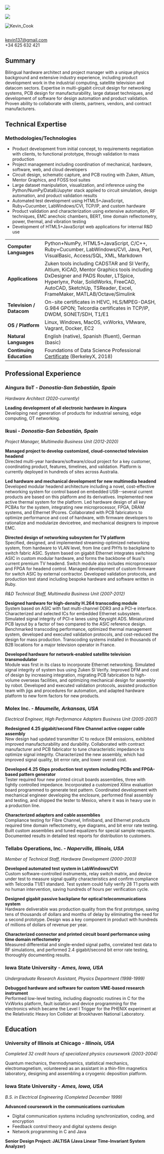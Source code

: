
![](/__spacer.png)



![](/__spacer.png)





![Kevin_Cook](/__headshot.jpeg)
## 
kevin137@gmail.com  
+34 625 632 421  


## Summary

Bilingual hardware architect and project manager with a unique physics background and extensive industry experience, including product development work in the industrial computing, satellite television and datacom sectors. Expertise in multi-gigabit circuit design for networking systems, PCB design for manufacturability, large dataset techniques, and development of software for design automation and product validation. Proven ability to collaborate with clients, partners, vendors, and contract manufacturers.


## Technical Expertise
### Methodologies/Technologies
-  Product development from initial concept, to requirements negotiation with clients, to functional prototype, through validation to mass production
-  Project management including coordination of mechanical, hardware, software, web, and cloud developers
-  Circuit design, schematic capture, and PCB routing with Zuken, Altium, Mentor Graphics, and FOSS tool suites
- Large dataset manipulation, visualization, and inference using the Python/NumPy/Data8/Jupyter stack applied to circuit simulation, design automation, and product validation results
- Automated test development using HTML5+JavaScript, Ruby+Cucumber, LabWindows/CVI, TCP/IP, and custom hardware
- Product validation and characterization using extensive automation, RF techniques, EMC anechoic chambers, BERT, time domain reflectometry, power, thermal, and vibration testing
- Development of HTML5+JavaScript web applications for internal R&D use 

|     |     |
| :-- | :-- |
|**Computer Languages**    | Python+NumPy, HTML5+JavaScript, C/C++, Ruby+Cucumber, LabWindows/CVI, Java, Perl, VisualBasic, Access/SQL, XML, Markdown  |
| **Applications**         | Zuken tools including CADSTAR and SI Verify, Altium, KiCAD, Mentor Graphics tools including DxDesigner and PADS Router, LTSpice, Hyperlynx, Polar, SolidWorks, FreeCAD, AutoCAD, SketchUp, TSReader, Excel, FrameMaker, MATLAB/Octave/Simulink     |
| **Television / Datacom** | On-site certificates in HEVC, HLS/MPEG-DASH, G.984 GPON; Telcordia certificates in TCP/IP, DWDM, SONET/SDH, T1/E1     |
| **OS / Platform**        | Linux, Windows, MacOS, vxWorks, VMware, Vagrant, Docker, EC2 |
| **Natural Languages**    | English (native), Spanish (fluent), German (basic)           |
| **Continuing Education** | Foundations of Data Science Professional [Certificate](https://credentials.edx.org/credentials/51fa11b8cf2541e39a7abea490b152e6/ "Link to certificate at edX") (BerkeleyX, 2018) |


## Professional Experience

### Aingura IIoT  *- Donostia-San Sebastián, Spain*  

*Hardware Architect (2020-currently)*

**Leading development of all electronic hardware in Aingura**  
Developing next generation of products for industrial sensing, edge computing, OT networking. 

### Ikusi  *- Donostia-San Sebastián, Spain*  

*Project Manager, Multimedia Business Unit (2012-2020)*

**Managed project to develop customized, cloud-connected television headend**  
Directed multi-year hardware/software/cloud project for a key customer, coordinating product, features, timelines, and validation. Platform is currently deployed in hundreds of sites across Australia. 

**Led hardware and mechanical development for new multimedia headend**  
Developed modular headend architecture including a novel, cost-effective networking system for control based on embedded USB--several current products are based on this platform and its derivatives. Implemented new active thermal system for the platform. Led hardware design of all key PCBAs for the system, integrating new microprocessor, FPGA, DRAM systems, and Ethernet IPcores. Collaborated with PCB fabricators to optimize performance and cost of hardware, with firmware developers to rationalize and modularize devicetree, and mechanical designers to improve EMC.

**Directed design of networking subsystem for TV platform**  
Specified, designed, and implemented streaming-optimized networking system, from hardware to VLAN level, from line card PHYs to backplane to switch fabric ASIC. System based on gigabit Ethernet integrates switching ASIC in custom modular hardware, and forms the backbone of Ikusi's current premium TV headend. Switch module also includes microprocessor and FPGA for headend control. Managed development of custom firmware for switch ASIC by external contractor. Developed validation protocols, and production test stand including bespoke hardware and software written in Ruby.

*R&D Technical Staff, Multimedia Business Unit (2007-2012)*

**Designed hardware for high-density H.264 transcoding module**  
System based on ASIC with fast multi-channel DDR3 and a PCI-e interface. Characterized and selected ICs for embedded Ethernet subsystem. Simulated signal integrity of PCI-e lanes using Keysight ADS. Miniaturized PCB layout by a factor of two compared to the ASIC reference design. Benchmarked transcoding performance, optimized thermal management system, developed and executed validation protocols, and cost-reduced the design for mass production. Transcoding systems installed in thousands of B2B locations for a major television operator in France.

**Developed hardware for network-enabled satellite television transmodulator**  
Module was first in its class to incorporate Ethernet networking. Simulated signal integrity of system bus using Zuken SI Verify. Improved DFM and cost of design by increasing integration, migrating PCB fabrication to high-volume overseas facilities, and optimizing mechanical design for assembly by robot. Developed and executed validation protocols, assisted production team with jigs and procedures for automation, and adapted hardware platform to new form factors for new products.

### Molex Inc.  *- Maumelle, Arkansas, USA*
*Electrical Engineer, High Performance Adapters Business Unit (2005-2007)*

**Redesigned 4.25 gigabit/second Fibre Channel active copper cable assembly**  
New design had updated transmitter IC to reduce EM emissions, exhibited improved manufacturability and durability. Collaborated with contract manufacturer and PCB fabricator to tune characteristic impedance to optimize signal integrity. Characterized the new assembly, which had improved signal quality, bit error rate, and lower overall cost.

**Developed 4.25 Gbps production test system including PCBs and FPGA-based pattern generator**  
Tester required four new printed circuit boards assemblies, three with tightly controlled impedance. Incorporated a customized Xilinx evaluation board programmed to generate test pattern. Coordinated development with mechanical engineer developing the enclosure, performed final assembly and testing, and shipped the tester to Mexico, where it was in heavy use in a production line.

**Characterized adapters and cable assemblies**  
Compliance testing for Fibre Channel, Infiniband, and Ethernet products required time domain reflectometry, eye diagrams, and bit error rate testing. Built custom assemblies and tuned equalizers for special sample requests. Documented results in detailed test reports for distribution to customers.

### Tellabs Operations, Inc.  *- Naperville, Illinois, USA*  
*Member of Technical Staff, Hardware Development  (2000-2003)*

**Developed automated test system in LabWindows/CVI**  
Custom software-controlled instruments, relay switch matrix, and device under test to measure signal quality characteristics and confirm compliance with Telcordia T1/E1 standard. Test system could fully verify 28 T1 ports with no human intervention, saving hundreds of hours per verification cycle.

**Designed gigabit passive backplane for optical telecommunications system**  
Hardware deliverable was production quality from the first prototype, saving tens of thousands of dollars and months of delay by eliminating the need for a second prototype. Design was a key component in product with hundreds of millions of dollars of revenue per year.

**Characterized connector and printed circuit board performance using time domain reflectometry**  
Measured differential and single-ended signal paths, correlated test data to RF simulations, and performed 2.4 gigabit/second bit error rate testing, thoroughly documenting results.

### Iowa State University  *- Ames, Iowa, USA*  
*Undergraduate Research Assistant, Physics Department  (1998-1999)*

**Debugged hardware and software for custom VME-based research instrument**  
Performed low-level testing, including diagnostic routines in C for the VxWorks platform, fault isolation and device programming for the electronics which became the Level I Trigger for the PHENIX experiment at the Relativistic Heavy Ion Collider at Brookhaven National Laboratory.


## Education

### University of Illinois at Chicago  *- Illinois, USA*  
*Completed 32 credit hours of specialized physics coursework (2003-2004)*

Quantum mechanics, thermodynamics, statistical mechanics, electromagnetism, volunteered as an assistant in a thin-film magnetics laboratory, designing and assembling a cryogenic deposition platform.
 
### Iowa State University  *- Ames, Iowa, USA*  
*B.S. in Electrical Engineering (Completed December 1999)*

**Advanced coursework in the communications curriculum**  
- Digital communication systems including synchronization, coding, and encryption
- Feedback control theory and digital systems design
- Network programming in C and Java

**Senior Design Project: JALTISA (Java Linear Time-Invariant System Analyzer)**
